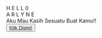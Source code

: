 <!DOCTYPE html>
<html>
<head>
    <meta charset="UTF-8" />
    <link rel="stylesheet" href="style2.css">
    <title>Hello</title>
</head>
<body>
    <div class="greetings">
    <span>H</span>
    <span>E</span>
    <span>L</span>
    <span>L</span>
    <span>0</span>
  </div>
  
  <div class="greetings">
    <span>A</span>
    <span>R</span>
    <span>L</span>
    <span>Y</span>
    <span>N</span>
    <span>E</span>
  </div>
  
  <div class="descriptions">
    <span>Aku Mau Kasih Sesuatu Buat Kamu!!</span>
  </div>
  
  <div class="heart">
    <button>
        <a href="flowers.html">Klik Disini!</a>
    </button>
  </div>
    
</body>
</html>
